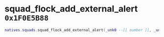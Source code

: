# squad_flock_add_external_alert `0x1F0E5B88`

```lua
natives.squads.squad_flock_add_external_alert(_unk0 --[[ number ]], _unk1 --[[ number ]], _unk2 --[[ number ]], _unk3 --[[ number ]], _unk4 --[[ number ]], _unk5 --[[ number ]])
```